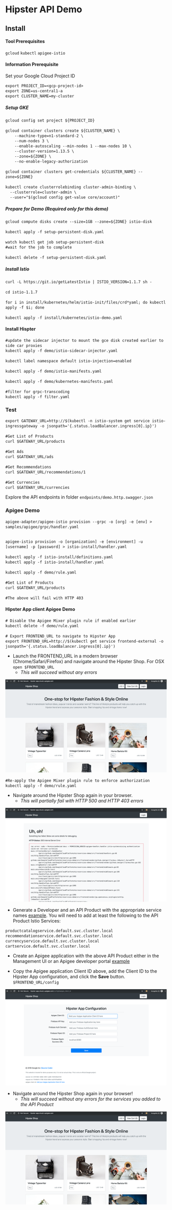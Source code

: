 # Hipster API Demo

## Install 

#### Tool Prerequisites

`gcloud`
`kubectl` 
`apigee-istio`

#### Information Prerequisite
Set your Google Cloud Project ID

```
export PROJECT_ID=<gcp-project-id>
export ZONE=us-central1-a	
export CLUSTER_NAME=my-cluster
```

##### Setup GKE

```
gcloud config set project ${PROJECT_ID}

gcloud container clusters create ${CLUSTER_NAME} \
    --machine-type=n1-standard-2 \
    --num-nodes 3 \
    --enable-autoscaling --min-nodes 1 --max-nodes 10 \
    --cluster-version=1.13.5 \
    --zone=${ZONE} \
    --no-enable-legacy-authorization

gcloud container clusters get-credentials ${CLUSTER_NAME} --zone=${ZONE}

kubectl create clusterrolebinding cluster-admin-binding \
  --clusterrole=cluster-admin \
  --user="$(gcloud config get-value core/account)"

```

##### Prepare for Demo (Required only for this demo)
```
gcloud compute disks create --size=1GB --zone=${ZONE} istio-disk

kubectl apply -f setup-persistent-disk.yaml

watch kubectl get job setup-persistent-disk
#wait for the job to complete

kubectl delete -f setup-persistent-disk.yaml

```

##### Install Istio
```
curl -L https://git.io/getLatestIstio | ISTIO_VERSION=1.1.7 sh -

cd istio-1.1.7

for i in install/kubernetes/helm/istio-init/files/crd*yaml; do kubectl apply -f $i; done

kubectl apply -f install/kubernetes/istio-demo.yaml

```

#### Install Hispter
```
#update the sidecar injector to mount the gce disk created earlier to side car proxies
kubectl apply -f demo/istio-sidecar-injector.yaml

kubectl label namespace default istio-injection=enabled

kubectl apply -f demo/istio-manifests.yaml

kubectl apply -f demo/kubernetes-manifests.yaml

#filter for grpc-transcoding
kubectl apply -f filter.yaml

```

### Test

```
export GATEWAY_URL=http://$(kubectl -n istio-system get service istio-ingressgateway -o jsonpath='{.status.loadBalancer.ingress[0].ip}')

#Get List of Products
curl $GATEWAY_URL/products

#Get Ads
curl $GATEWAY_URL/ads

#Get Recommendations
curl $GATEWAY_URL/recommendations/1

#Get Currencies
curl $GATEWAY_URL/currencies

```
Explore the API endpoints in folder `endpoints/demo.http.swagger.json`

### Apigee Demo

```
apigee-adapter/apigee-istio provision --grpc -o [org] -e [env] > samples/apigee/grpc/handler.yaml


```

```
apigee-istio provision -o [organization] -e [environment] -u [username] -p [password] > istio-install/handler.yaml

kubectl apply -f istio-install/definitions.yaml
kubectl apply -f istio-install/handler.yaml

kubectl apply -f demo/rule.yaml

#Get List of Products
curl $GATEWAY_URL/products

#The above will fail with HTTP 403
```

#### Hipster App client Apigee Demo

```
# Disable the Apigee Mixer plugin rule if enabled earlier
kubectl delete -f demo/rule.yaml

# Export FRONTEND_URL to navigate to Hipster App
export FRONTEND_URL=http://$(kubectl get service frontend-external -o jsonpath='{.status.loadBalancer.ingress[0].ip}')
```

* Launch the FRONTEND_URL in a modern browser (Chrome/Safari/Firefox) and navigate around the Hipster Shop. For OSX `open $FRONTEND_URL` 
  * _This will succeed without any errors_

![alt text](images/hipster_app-landing.png)

```
#Re-apply the Apigee Mixer plugin rule to enforce authorization
kubectl apply -f demo/rule.yaml
```
* Navigate around the Hipster Shop again in your browser. 
  * _This will partially fail with HTTP 500 and HTTP 403 errors_

![alt text](images/hipster_app-landing-unauthorized.png)

* Generate a Developer and an API Product with the appropriate service names [example](https://docs.apigee.com/api-platform/istio-adapter/installation#get_an_api_key). You will need to add at least the following to the API Product Istio Services:
```
productcatalogservice.default.svc.cluster.local
recommendationservice.default.svc.cluster.local
currencyservice.default.svc.cluster.local
cartservice.default.svc.cluster.local
```

* Create an Apigee application with the above API Product either in the Management UI or an Apigee developer portal [example](https://docs.apigee.com/api-platform/istio-adapter/installation#4_create_a_developer_app)

* Copy the Apigee application Client ID above, add the Client ID to the Hipster App configuration, and click the **Save** button. `$FRONTEND_URL/config`

![alt text](images/hipster_app-configuration.png)

* Navigate around the Hipster Shop again in your browser!
  * _This will succeed without any errors for the services you added to the API Product_

![alt text](images/hipster_app-landing.png)